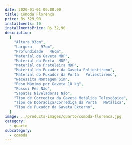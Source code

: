 ```yaml
---
date: 2020-01-01 00:00:00
title: Cômoda Florença
price: R$ 329,90
installments: 10
installmentsPrice: R$ 32,90
description:
  [
    "Altura	93cm",
    "Largura	97cm",
    "Profundidade	46cm",
    "Material da Gaveta	MDP",
    "Material da Porta	MDP",
    "Material da Prateleira	MDP",
    "Material do Puxador da Gaveta Poliestireno",
    "Material do Puxador da Porta	Poliestireno",
    "Necessita Montagem	Sim",
    "Peso Máximo por Gaveta	10 kg",
    "Possui Pés	Não",
    "Sapatas Niveladoras Não",
    "Tipo de Corrediça da Gaveta Metálica Telescópica",
    "Tipo de Dobradiça/Corrediça da Porta	Metálica",
    "Tipo de Puxador da Gaveta Externo",
  ]
image: ../products-images/quarto/comoda-florenca.jpg
category:
  - quarto
subcategory:
  - comoda
---
```

